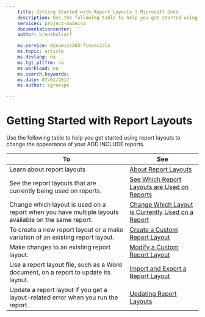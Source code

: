 ```yaml
---
    title: Getting Started with Report Layouts | Microsoft Docs
    description: Use the following table to help you get started using report layouts to change the appearance of your ADD INCLUDE<!--[!INCLUDE[d365fin](../../includes/d365fin_md.md)]--> reports.
    services: project-madeira
    documentationcenter: ''
    author: brentholtorf

    ms.service: dynamics365-financials
    ms.topic: article
    ms.devlang: na
    ms.tgt_pltfrm: na
    ms.workload: na
    ms.search.keywords:
    ms.date: 07/01/2017
    ms.author: sgroespe

---
```

# Getting Started with Report Layouts
Use the following table to help you get started using report layouts to change the appearance of your ADD INCLUDE<!--[!INCLUDE[d365fin](../../includes/d365fin_md.md)]--> reports.  
  
|To|See|  
|--------|---------|  
|Learn about report layouts|[About Report Layouts](../FullExperience/about-report-layouts.md)|  
|See the report layouts that are currently being used on reports.|[See Which Report Layouts are Used on Reports](../FullExperience/how-to-see-which-report-layouts-are-used-on-reports.md)|  
|Change which layout is used on a report when you have multiple layouts available on the same report.|[Change Which Layout is Currently Used on a Report](../FullExperience/how-to-change-which-layout-is-currently-used-on-a-report.md)|  
|To create a new report layout or a make variation of an existing report layout.|[Create a Custom Report Layout](../FullExperience/how-to-create-a-custom-report-layout.md)|  
|Make changes to an existing report layout.|[Modify a Custom Report Layout](../FullExperience/how-to-modify-a-custom-report-layout.md)|  
|Use a report layout file, such as a Word document, on a report to update its layout.|[Import and Export a Report Layout](../FullExperience/how-to-import-and-export-a-report-layout.md)|  
|Update a report layout if you get a layout-related error when you run the report.|[Updating Report Layouts](../FullExperience/updating-report-layouts.md)|
